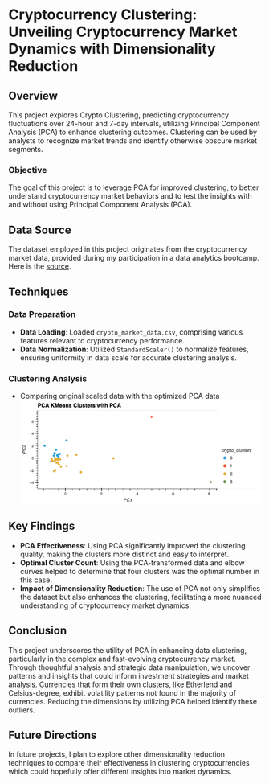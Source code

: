 # Cryptocurrency Clustering: Unveiling Cryptocurrency Market Dynamics with Dimensionality Reduction

## Overview
This project explores Crypto Clustering, predicting cryptocurrency fluctuations over 24-hour and 7-day intervals, utilizing Principal Component Analysis (PCA) to enhance clustering outcomes. Clustering can be used by analysts to recognize market trends and identify otherwise obscure market segments. 

### Objective
The goal of this project is to leverage PCA for improved clustering, to better understand cryptocurrency market behaviors and to test the insights with and without using Principal Component Analysis (PCA). 

## Data Source

The dataset employed in this project originates from the cryptocurrency market data, provided during my participation in a data analytics bootcamp. Here is the [source](https://git.bootcampcontent.com/University-of-Minnesota). 


## Techniques 

### Data Preparation
- **Data Loading**: Loaded `crypto_market_data.csv`, comprising various features relevant to cryptocurrency performance.
- **Data Normalization**: Utilized `StandardScaler()` to normalize features, ensuring uniformity in data scale for accurate clustering analysis.

### Clustering Analysis
* Comparing original scaled data with the optimized PCA data<br/>
![Clustering Scatter Plot with PCA](img/pca_scatter.png "Clustering Scatter Plot with PCA")
## Key Findings

- **PCA Effectiveness**: Using PCA significantly improved the clustering quality, making the clusters more distinct and easy to interpret.
- **Optimal Cluster Count**: Using the PCA-transformed data and elbow curves helped to determine that four clusters was the optimal number in this case.
- **Impact of Dimensionality Reduction**: The use of PCA not only simplifies the dataset but also enhances the clustering, facilitating a more nuanced understanding of cryptocurrency market dynamics.

## Conclusion

This project underscores the utility of PCA in enhancing data clustering, particularly in the complex and fast-evolving cryptocurrency market. Through thoughtful analysis and strategic data manipulation, we uncover patterns and insights that could inform investment strategies and market analysis. Currencies that form their own clusters, like Etherlend and Celsius-degree, exhibit volatility patterns not found in the majority of currencies. Reducing the dimensions by utilizing PCA helped identify these outliers. 

## Future Directions

In future projects, I plan to explore other dimensionality reduction techniques to compare their effectiveness in clustering cryptocurrencies which could hopefully offer different insights into market dynamics. 